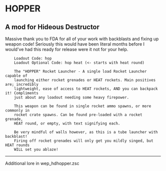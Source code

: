 # HOPPER
A mod for Hideous Destructor
------------------------------------------
Massive thank you to FDA for all of your work with backblasts and fixing up weapon code! 
Seriously this would have been literal months before I would've had this ready for release were it not for your help.


        Loadout Code: hop
        Loadout Optional Code: hop heat (<- starts with heat round)

        The "HOPPER" Rocket Launcher - A single load Rocket Launcher capable of 
        launching either rocket grenades or HEAT rockets. Main positives are; incredibly 
        lightweight, ease of access to HEAT rockets, AND you can backpack it! Compliments 
        just about any loadout needing some heavy firepower. 

        This weapon can be found in single rocket ammo spawns, or more commonly in
        rocket crate spawns. Can be found pre-loaded with a rocket grenade, 
        HEAT round, or empty, with text signifying each.

        Be very mindful of walls however, as this is a tube launcher with backblast!
        Firing off rocket grenades will only get you mildly singed, but HEAT rounds
        WILL set you ablaze!
------------------------------------------
Additional lore in wep_hdhopper.zsc
